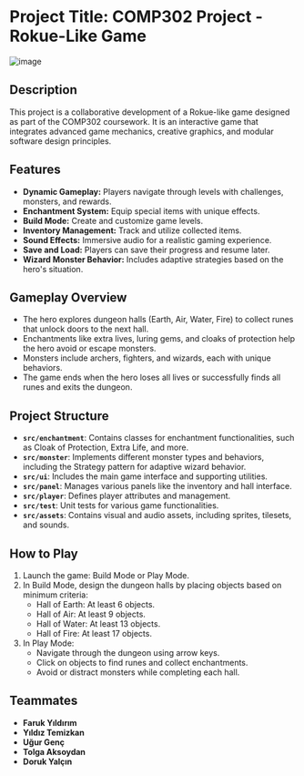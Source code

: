 
# Project Title: COMP302 Project - Rokue-Like Game

![image](https://github.com/user-attachments/assets/037b4d54-0a28-4a1b-87e9-9dc2f299889d)


## Description
This project is a collaborative development of a Rokue-like game designed as part of the COMP302 coursework. It is an interactive game that integrates advanced game mechanics, creative graphics, and modular software design principles.

## Features
- **Dynamic Gameplay:** Players navigate through levels with challenges, monsters, and rewards.
- **Enchantment System:** Equip special items with unique effects.
- **Build Mode:** Create and customize game levels.
- **Inventory Management:** Track and utilize collected items.
- **Sound Effects:** Immersive audio for a realistic gaming experience.
- **Save and Load:** Players can save their progress and resume later.
- **Wizard Monster Behavior:** Includes adaptive strategies based on the hero's situation.

## Gameplay Overview
- The hero explores dungeon halls (Earth, Air, Water, Fire) to collect runes that unlock doors to the next hall.
- Enchantments like extra lives, luring gems, and cloaks of protection help the hero avoid or escape monsters.
- Monsters include archers, fighters, and wizards, each with unique behaviors.
- The game ends when the hero loses all lives or successfully finds all runes and exits the dungeon.

## Project Structure
- **`src/enchantment`**: Contains classes for enchantment functionalities, such as Cloak of Protection, Extra Life, and more.
- **`src/monster`**: Implements different monster types and behaviors, including the Strategy pattern for adaptive wizard behavior.
- **`src/ui`**: Includes the main game interface and supporting utilities.
- **`src/panel`**: Manages various panels like the inventory and hall interface.
- **`src/player`**: Defines player attributes and management.
- **`src/test`**: Unit tests for various game functionalities.
- **`src/assets`**: Contains visual and audio assets, including sprites, tilesets, and sounds.

## How to Play
1. Launch the game: Build Mode or Play Mode.
2. In Build Mode, design the dungeon halls by placing objects based on minimum criteria:
   - Hall of Earth: At least 6 objects.
   - Hall of Air: At least 9 objects.
   - Hall of Water: At least 13 objects.
   - Hall of Fire: At least 17 objects.
3. In Play Mode:
   - Navigate through the dungeon using arrow keys.
   - Click on objects to find runes and collect enchantments.
   - Avoid or distract monsters while completing each hall.

## Teammates
- **Faruk Yıldırım**
- **Yıldız Temizkan**
- **Uğur Genç**
- **Tolga Aksoydan**
- **Doruk Yalçın**

